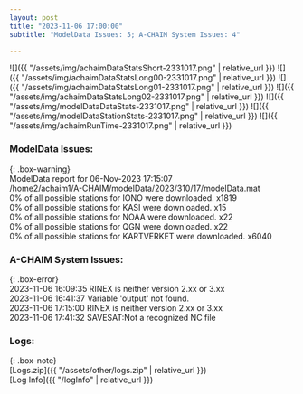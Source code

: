 ```yaml
---
layout: post
title: "2023-11-06 17:00:00"
subtitle: "ModelData Issues: 5; A-CHAIM System Issues: 4"

---
```


![]({{ "/assets/img/achaimDataStatsShort-2331017.png" | relative_url }})
![]({{ "/assets/img/achaimDataStatsLong00-2331017.png" | relative_url }})
![]({{ "/assets/img/achaimDataStatsLong01-2331017.png" | relative_url }})
![]({{ "/assets/img/achaimDataStatsLong02-2331017.png" | relative_url }})
![]({{ "/assets/img/modelDataDataStats-2331017.png" | relative_url }})
![]({{ "/assets/img/modelDataStationStats-2331017.png" | relative_url }})
![]({{ "/assets/img/achaimRunTime-2331017.png" | relative_url }})


### ModelData Issues:  
  
{: .box-warning}  
 ModelData report for 06-Nov-2023 17:15:07   
 /home2/achaim1/A-CHAIM/modelData/2023/310/17/modelData.mat   
 0% of all possible stations for IONO were downloaded. x1819   
 0% of all possible stations for KASI were downloaded. x15   
 0% of all possible stations for NOAA were downloaded. x22   
 0% of all possible stations for QGN were downloaded. x22   
 0% of all possible stations for KARTVERKET were downloaded. x6040   
  
### A-CHAIM System Issues:  
  
{: .box-error}  
2023-11-06 16:09:35 RINEX is neither version 2.xx or 3.xx  
2023-11-06 16:41:37 Variable 'output' not found.  
2023-11-06 17:15:00 RINEX is neither version 2.xx or 3.xx  
2023-11-06 17:41:32 SAVESAT:Not a recognized NC file  

### Logs:  
  
{: .box-note}  
[Logs.zip]({{ "/assets/other/logs.zip" | relative_url }})  
[Log Info]({{ "/logInfo" | relative_url }})  
